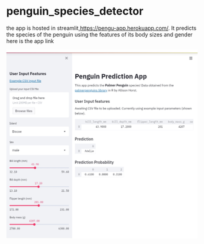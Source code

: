 # penguin_species_detector
the app is hosted in streamlit,https://pengu-app.herokuapp.com/. It predicts the species of the penguin using the features of its  body sizes and gender
here is the app link 

![App Screenshot](https://github.com/animeesh/penguin_species_detector/blob/main/pengu.jpeg)


